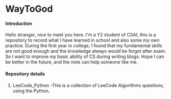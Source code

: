 # WayToGod

#### Introduction
Hello stranger, nice to meet you here. I'm a Y2 student of CSAI, this is a repository to record what I have learned in school and also some my own practice. During the first year in college, I found that my fundamental skills are not good enough and the knowledge always would be forgot after exam. So I want to improve my basic ability of CS during writing blogs. Hope I can be better in the future, and the note can help someone like me.


#### Repository details

1.  LeeCode_Python -This is a collection of LeeCode Algorithms questions, using the Python.


